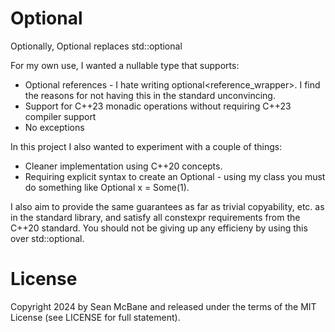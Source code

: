 # Optional
Optionally, Optional replaces std::optional

For my own use, I wanted a nullable type that supports:
 * Optional references - I hate writing optional<reference_wrapper<T>>. I find the reasons for not having this in the standard unconvincing.
 * Support for C++23 monadic operations without requiring C++23 compiler support
 * No exceptions

In this project I also wanted to experiment with a couple of things:
 * Cleaner implementation using C++20 concepts.
 * Requiring explicit syntax to create an Optional - using my class you must do something like Optional<int> x = Some(1).

I also aim to provide the same guarantees as far as trivial copyability, etc. as in the standard library, and satisfy all
constexpr requirements from the C++20 standard. You should not be giving up any efficieny by using this over std::optional.
 
# License
Copyright 2024 by Sean McBane and released under the terms of the MIT License (see LICENSE for full statement).
